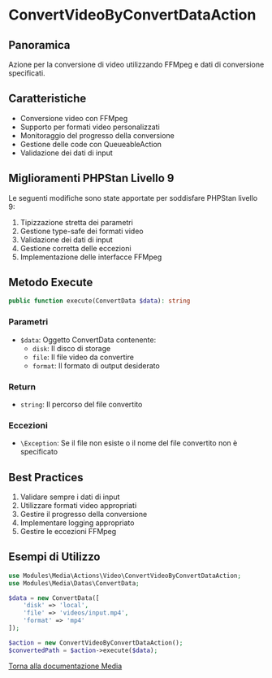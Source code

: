 # ConvertVideoByConvertDataAction

## Panoramica
Azione per la conversione di video utilizzando FFMpeg e dati di conversione specificati.

## Caratteristiche
- Conversione video con FFMpeg
- Supporto per formati video personalizzati
- Monitoraggio del progresso della conversione
- Gestione delle code con QueueableAction
- Validazione dei dati di input

## Miglioramenti PHPStan Livello 9
Le seguenti modifiche sono state apportate per soddisfare PHPStan livello 9:

1. Tipizzazione stretta dei parametri
2. Gestione type-safe dei formati video
3. Validazione dei dati di input
4. Gestione corretta delle eccezioni
5. Implementazione delle interfacce FFMpeg

## Metodo Execute
```php
public function execute(ConvertData $data): string
```

### Parametri
- `$data`: Oggetto ConvertData contenente:
  - `disk`: Il disco di storage
  - `file`: Il file video da convertire
  - `format`: Il formato di output desiderato

### Return
- `string`: Il percorso del file convertito

### Eccezioni
- `\Exception`: Se il file non esiste o il nome del file convertito non è specificato

## Best Practices
1. Validare sempre i dati di input
2. Utilizzare formati video appropriati
3. Gestire il progresso della conversione
4. Implementare logging appropriato
5. Gestire le eccezioni FFMpeg

## Esempi di Utilizzo
```php
use Modules\Media\Actions\Video\ConvertVideoByConvertDataAction;
use Modules\Media\Datas\ConvertData;

$data = new ConvertData([
    'disk' => 'local',
    'file' => 'videos/input.mp4',
    'format' => 'mp4'
]);

$action = new ConvertVideoByConvertDataAction();
$convertedPath = $action->execute($data);
```

[Torna alla documentazione Media](/docs/modules/module_media.md#actions) 